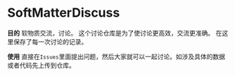 # SoftMatterDiscuss

**目的**
软物质交流，讨论。 这个讨论仓库是为了使讨论更高效，交流更准确。 在这里保存了每一次讨论的记录。

**使用**
直接在`Issues`里面提出问题，然后大家就可以一起讨论。如涉及具体的数据或者代码先上传到仓库。



